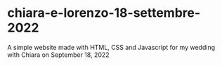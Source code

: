 # chiara-e-lorenzo-18-settembre-2022
A simple website made with HTML, CSS and Javascript for my wedding with Chiara on September 18, 2022
